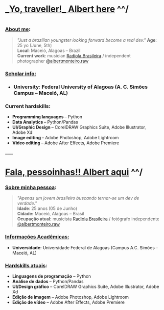 <h1> <u>_Yo, traveller!_ Albert here</u> ^^/ <h1>

<h3> <u>About me</u>: </h3>

><i>"Just a brazilian youngster looking forward become a real dev."</i>
<b>Age</b>: 25 yo (June, 5th) <br />
<b>Local</b>: Maceió, Alagoas – Brazil <br />
<b>Current work</b>: musician [Radiola Brasileira](https://instagram.com/radiola.brasileira) / independent photographer [@albertmonteiro.raw](https://instagram.com/albertmonteiro.raw) <br />

<h3> <u>Scholar info:</u> <h3/>

- <b>University:</b> Federal University of Alagoas (A. C. Simões Campus – Maceió, AL)

<h3>Current hardskills:</h3>
<ul>
    <li><b> Programming languages </b> – Python
    <li><b> Data Analytics </b> – Python/Pandas
    <li><b> UI/Graphic Design </b> – CorelDRAW Graphics Suite, Adobe Illustrator, Adobe Xd
    <li><b> Image editing </b> – Adobe Photoshop, Adobe Lightroom
    <li><b> Video editing </b> – Adobe After Effects, Adobe Premiere
</ul>
____

# <u>Fala, pessoinhas!! Albert aqui</u> ^^/

### <u>Sobre minha pessoa</u>:

>_"Apenas um jovem brasileiro buscando ternar-se um dev de verdade."_\
**Idade**: 25 anos (05 de Junho)\
**Cidade:** Maceió, Alagoas – Brasil\
**Ocupação atual**: musicista [Radiola Brasileira](https://instagram.com/radiola.brasileira) / fotógrafo independente [@albertmonteiro.raw](https://instagram.com/albertmonteiro.raw)

### <u>Informações Acadêmicas:</u>
* **Universidade:** Universidade Federal de Alagoas (Campus A.C. Simões – Maceió, AL)

### <u>Hardskills atuais</u>:

* **Linguagens de programação** – Python
* **Análise de dados** – Python/Pandas
* **UI/Design gráfico** – CorelDRAW Graphics Suite, Adobe Illustrator, Adobe Xd
* **Edição de imagem** – Adobe Photoshop, Adobe Lightroom
* **Edição de vídeo** – Adobe After Effects, Adobe Premiere
